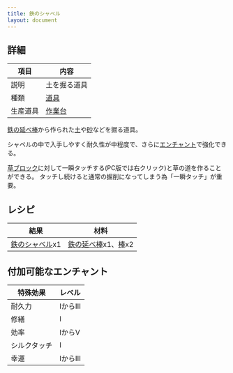 ```yaml
---
title: 鉄のシャベル
layout: document
---
```

## 詳細

|項目|内容|
|---|---|
|説明|土を掘る道具|
|種類|[道具](道具)|
|生産道具|[作業台](作業台)|

[鉄の延べ棒](鉄の延べ棒)から作られた[土](土)や[砂](砂)などを掘る道具。

シャベルの中で入手しやすく耐久性が中程度で、さらに[エンチャント](エンチャント)で強化できる。

[草ブロック](草ブロック)に対して一瞬タッチする(PC版では右クリック)と草の道を作ることができる。
タッチし続けると通常の掘削になってしまう為「一瞬タッチ」が重要。

## レシピ

|結果|材料|
|---|---|
|[鉄のシャベル](鉄のシャベル)x1|[鉄の延べ棒](鉄の延べ棒)x1、[棒](棒)x2|

## 付加可能なエンチャント

|特殊効果|レベル|
|---|---|
|耐久力|IからIII|耐久力を上げる|耐久力|
|修繕|I|経験値で耐久値を修復|修繕|
|効率|IからV|作業動作が速くなる|効率強化|
|シルクタッチ|I|ブロックを壊さずにそのまま取得|シルクタッチ|
|幸運|IからIII|破壊時のアイテム取得確率を上げる|幸運|
